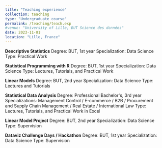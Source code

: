 ```yaml
---
title: "Teaching experience"
collection: teaching
type: "Undergraduate course"
permalink: /teaching/teach.exp
#venue: "University of Lille, BUT Science des données"
date: 2023-11-01
location: "Lille, France"
---
```


**Descriptive Statistics**
Degree: BUT, 1st year
Specialization: Data Science
Type: Practical Work

**Statistical Programming with R**
Degree: BUT, 1st year
Specialization: Data Science
Type: Lectures, Tutorials, and Practical Work

**Linear Models**
Degree: BUT, 2nd year
Specialization: Data Science
Type: Lectures and Tutorials

**Statistical Data Analysis**
Degree: Professional Bachelor's, 3rd year
Specializations: Management Control / E-commerce / B2B / Procurement and Supply Chain Management / Real Estate / International Law
Type: Lectures, Tutorials, and Practical Work in Excel

**Linear Model Project**
Degree: BUT, 2nd year
Specialization: Data Science
Type: Supervision

**Dataviz Challenge Days / Hackathon**
Degree: BUT, 1st year
Specialization: Data Science
Type: Supervision

